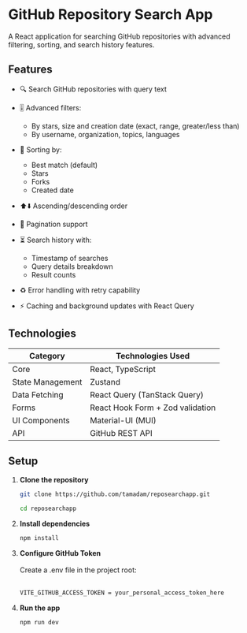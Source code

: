 # GitHub Repository Search App

A React application for searching GitHub repositories with advanced filtering, sorting, and search history features.

## Features

- 🔍 Search GitHub repositories with query text
- 🎚️ Advanced filters:
  - By stars, size and creation date (exact, range, greater/less than)
  - By username, organization, topics, languages
    
- 🔄 Sorting by:
  - Best match (default)
  - Stars
  - Forks
  - Created date
- ⬆️⬇️ Ascending/descending order
- 📖 Pagination support
- ⏳ Search history with:
  - Timestamp of searches
  - Query details breakdown
  - Result counts
- ♻️ Error handling with retry capability
- ⚡ Caching and background updates with React Query

## Technologies

| Category        | Technologies Used |
|----------------|------------------|
| Core           | React, TypeScript |
| State Management | Zustand |
| Data Fetching  | React Query (TanStack Query) |
| Forms          | React Hook Form + Zod validation |
| UI Components  | Material-UI (MUI) |
| API            | GitHub REST API |

## Setup

1. **Clone the repository**
   ```bash
   git clone https://github.com/tamadam/reposearchapp.git
   
   cd reposearchapp
   ```
2. **Install dependencies**
   ```bash
   npm install
   ```
3. **Configure GitHub Token**<br/><br/>
   Create a .env file in the project root:<br/><br/>
   ```bash
   VITE_GITHUB_ACCESS_TOKEN = your_personal_access_token_here
   ```
5. **Run the app**
   ```bash
   npm run dev
   ```

